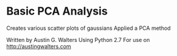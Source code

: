 Basic PCA Analysis
======

Creates various scatter plots of gaussians
Applied a PCA method

Written by Austin G. Walters
Using Python 2.7
For use on http://austingwalters.com